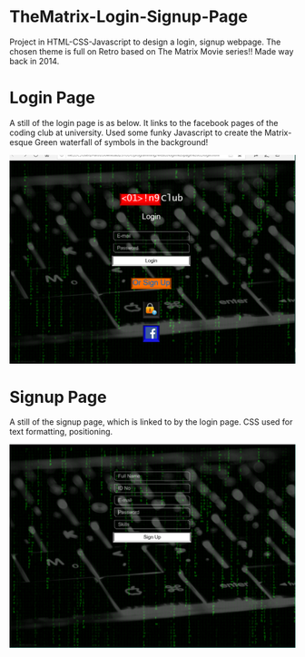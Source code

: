 # TheMatrix-Login-Signup-Page
Project in HTML-CSS-Javascript to design a login, signup webpage. The chosen theme is full on Retro based on The Matrix Movie series!! Made way back in 2014. 

# Login Page
A still of the login page is as below. It links to the facebook pages of the coding club at university. Used some funky Javascript to create the Matrix-esque Green waterfall of symbols in the background!

![alt text](https://raw.githubusercontent.com/parthnan/TheMatrix-Login-Signup-Page/master/matrix-login.png)

# Signup Page
A still of the signup page, which is linked to by the login page. CSS used for text formatting, positioning.

![alt text](https://raw.githubusercontent.com/parthnan/TheMatrix-Login-Signup-Page/master/matrix-signup.png)

